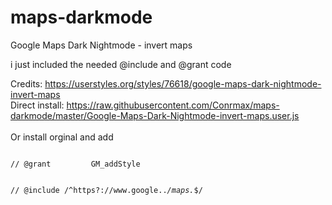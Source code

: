 # maps-darkmode
Google Maps Dark Nightmode - invert maps <br />

i just included the needed @include and @grant code


Credits: https://userstyles.org/styles/76618/google-maps-dark-nightmode-invert-maps <br />
Direct install: https://raw.githubusercontent.com/Conrmax/maps-darkmode/master/Google-Maps-Dark-Nightmode-invert-maps.user.js <br /><br />
Or install orginal and add

<code>
// @grant         GM_addStyle
  
  
// @include       /^https?:\/\/www\.google\..*/maps.*$/</code>


